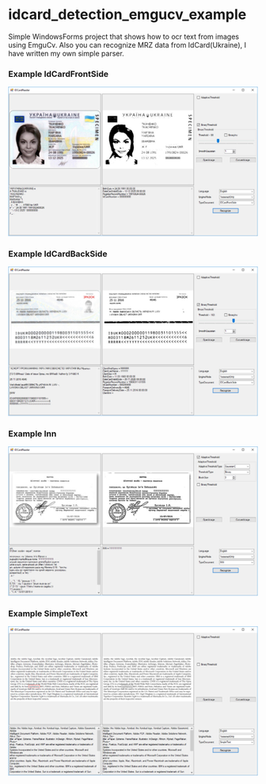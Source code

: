 # idcard_detection_emgucv_example
Simple WindowsForms project that shows how to ocr text from images using EmguCv. Also you can recognize MRZ data from IdCard(Ukraine), I have written my own simple parser.


### Example IdCardFrontSide
![Screenshot](./EmguCVIDCardRecognizer/Examples/IdCardFrontSide.jpg)

### Example IdCardBackSide
![Screenshot](./EmguCVIDCardRecognizer/Examples/IdCardBackSide.jpg)

### Example Inn
![Screenshot](./EmguCVIDCardRecognizer/Examples/Inn.jpg)

### Example SimpleText
![Screenshot](./EmguCVIDCardRecognizer/Examples/SimpleText.jpg)
